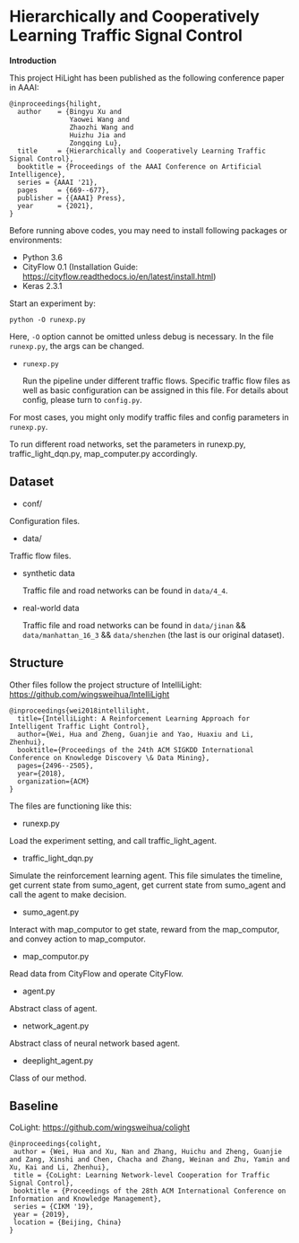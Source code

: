 # Hierarchically and Cooperatively Learning Traffic Signal Control

**Introduction**

This project HiLight has been published as the following conference paper in AAAI:

```
@inproceedings{hilight,
  author    = {Bingyu Xu and
               Yaowei Wang and
               Zhaozhi Wang and
               Huizhu Jia and
               Zongqing Lu},
  title     = {Hierarchically and Cooperatively Learning Traffic Signal Control},
  booktitle = {Proceedings of the AAAI Conference on Artificial Intelligence},
  series = {AAAI '21},
  pages     = {669--677},
  publisher = {{AAAI} Press},
  year      = {2021},
}
```

Before running above codes, you may need to install following packages or environments:

- Python 3.6
- CityFlow 0.1 (Installation Guide: https://cityflow.readthedocs.io/en/latest/install.html)
- Keras 2.3.1 

Start an experiment by:

``python -O runexp.py``

Here, ``-O`` option cannot be omitted unless debug is necessary. In the file ``runexp.py``, the args can be changed.

* ``runexp.py``

  Run the pipeline under different traffic flows. Specific traffic flow files as well as basic configuration can be assigned in this file. For details about config, please turn to ``config.py``.

For most cases, you might only modify traffic files and config parameters in ``runexp.py``.

To run different road networks, set the parameters in runexp.py, traffic_light_dqn.py, map_computer.py accordingly. 

## Dataset

* conf/

Configuration files.

* data/

Traffic flow files.

* synthetic data

  Traffic file and road networks can be found in ``data/4_4``.

* real-world data

  Traffic file and road networks can be found in ``data/jinan`` && ``data/manhattan_16_3`` && ``data/shenzhen`` (the last is our original dataset).

## Structure

Other files follow the project structure of IntelliLight: https://github.com/wingsweihua/IntelliLight

```
@inproceedings{wei2018intellilight,
  title={IntelliLight: A Reinforcement Learning Approach for Intelligent Traffic Light Control},
  author={Wei, Hua and Zheng, Guanjie and Yao, Huaxiu and Li, Zhenhui},
  booktitle={Proceedings of the 24th ACM SIGKDD International Conference on Knowledge Discovery \& Data Mining},
  pages={2496--2505},
  year={2018},
  organization={ACM}
}
```

The files are functioning like this:

* runexp.py

Load the experiment setting, and call traffic_light_agent.

* traffic_light_dqn.py

Simulate the reinforcement learning agent. This file simulates the timeline, get current state from sumo_agent, get current state from sumo_agent and call the agent to make decision.

* sumo_agent.py

Interact with map_computor to get state, reward from the map_computor, and convey action to map_computor.

* map_computor.py

Read data from CityFlow and operate CityFlow.

* agent.py

Abstract class of agent.

* network_agent.py

Abstract class of neural network based agent.

* deeplight_agent.py

Class of our method.

## Baseline

CoLight: https://github.com/wingsweihua/colight

```
@inproceedings{colight,
 author = {Wei, Hua and Xu, Nan and Zhang, Huichu and Zheng, Guanjie and Zang, Xinshi and Chen, Chacha and Zhang, Weinan and Zhu, Yamin and Xu, Kai and Li, Zhenhui},
 title = {CoLight: Learning Network-level Cooperation for Traffic Signal Control},
 booktitle = {Proceedings of the 28th ACM International Conference on Information and Knowledge Management},
 series = {CIKM '19},
 year = {2019},
 location = {Beijing, China}
} 
```
